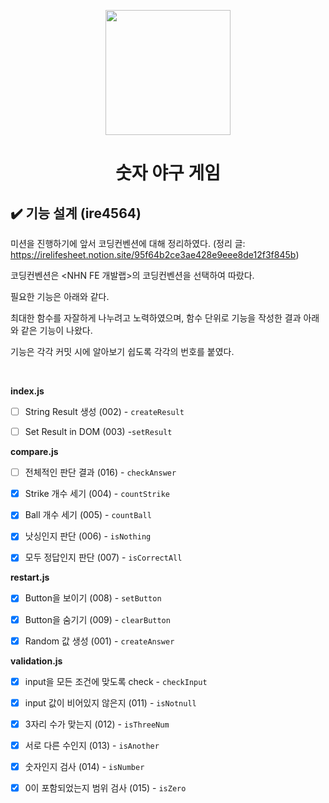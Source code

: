 <p align="middle" >
  <img width="200px;" src="https://github.com/woowacourse/javascript-baseball-precourse/blob/main/images/baseball_icon.png?raw=true"/>
</p>
<h1 align="middle">숫자 야구 게임</h1>

## ✔️ 기능 설계 (ire4564)

미션을 진행하기에 앞서 코딩컨벤션에 대해 정리하였다. (정리 글: https://irelifesheet.notion.site/95f64b2ce3ae428e9eee8de12f3f845b) <br/>

코딩컨벤션은 <NHN FE 개발랩>의 코딩컨벤션을 선택하여 따랐다. <br/>

필요한 기능은 아래와 같다. <br/>

최대한 함수를 자잘하게 나누려고 노력하였으며, 함수 단위로 기능을 작성한 결과 아래와 같은 기능이 나왔다. <br/>

기능은 각각 커밋 시에 알아보기 쉽도록 각각의 번호를 붙였다.<br/>



<br/>

<b>index.js</b>

- [ ] String Result 생성 (002) - `createResult`

- [ ] Set Result in DOM (003) -`setResult`

<b>compare.js</b>

- [ ] 전체적인 판단 결과 (016) - `checkAnswer`

- [X] Strike 개수 세기 (004) - `countStrike`

- [X] Ball 개수 세기 (005) - `countBall`

- [X] 낫싱인지 판단 (006) - `isNothing`

- [X] 모두 정답인지 판단 (007) - `isCorrectAll`

<b>restart.js</b>

- [X] Button을 보이기 (008) - `setButton`

- [X] Button을 숨기기 (009) - `clearButton`

- [X] Random 값 생성 (001) - `createAnswer`

<b>validation.js</b>

- [X] input을 모든 조건에 맞도록 check - `checkInput` 

- [X] input 값이 비어있지 않은지 (011) - `isNotnull`

- [X] 3자리 수가 맞는지 (012) - `isThreeNum`

- [X] 서로 다른 수인지 (013) - `isAnother`

- [X]  숫자인지 검사 (014) - `isNumber`

- [X]  0이 포함되었는지 범위 검사 (015) - `isZero`

